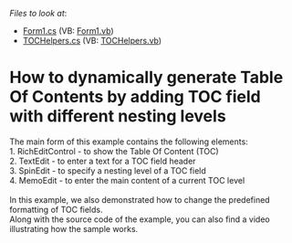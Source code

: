 <!-- default file list -->
*Files to look at*:

* [Form1.cs](./CS/WindowsFormsApplication1/Form1.cs) (VB: [Form1.vb](./VB/WindowsFormsApplication1/Form1.vb))
* [TOCHelpers.cs](./CS/WindowsFormsApplication1/TOCHelpers.cs) (VB: [TOCHelpers.vb](./VB/WindowsFormsApplication1/TOCHelpers.vb))
<!-- default file list end -->
# How to dynamically generate Table Of Contents by adding TOC field with different nesting levels


<p>The main form of this example contains the following elements:<br>1. RichEditControl - to show the Table Of Content (TOC)<br>2. TextEdit - to enter a text for a TOC field header<br>3. SpinEdit - to specify a nesting level of a TOC field<br>4. MemoEdit - to enter the main content of a current TOC level<br><br>In this example, we also demonstrated how to change the predefined formatting of TOC fields.<br>Along with the source code of the example, you can also find a video illustrating how the sample works.</p>

<br/>


